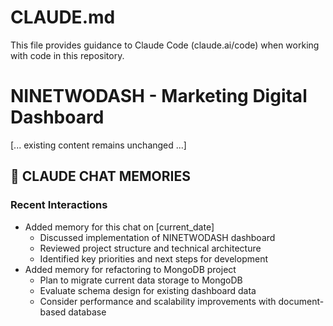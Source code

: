 # CLAUDE.md

This file provides guidance to Claude Code (claude.ai/code) when working with code in this repository.

# NINETWODASH - Marketing Digital Dashboard

[... existing content remains unchanged ...]

## 🧠 CLAUDE CHAT MEMORIES

### Recent Interactions
- Added memory for this chat on [current_date]
  - Discussed implementation of NINETWODASH dashboard
  - Reviewed project structure and technical architecture
  - Identified key priorities and next steps for development
- Added memory for refactoring to MongoDB project
  - Plan to migrate current data storage to MongoDB
  - Evaluate schema design for existing dashboard data
  - Consider performance and scalability improvements with document-based database